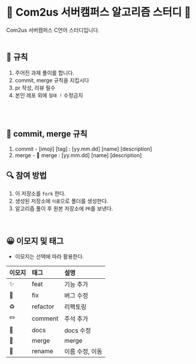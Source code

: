 # 💯 Com2us 서버캠퍼스 알고리즘 스터디 📝
Com2us 서버캠퍼스 C언어 스터디입니다.
<br />
<br />

## 📌 규칙
1. 주어진 과제 풀이를 합니다.
2. commit, merge 규칙을 지킵시다
3. pr 작성, 리뷰 필수
4. 본인 레포 외에 `절때 !` 수정금지


<br />
<br />

## 📌 commit, merge 규칙
1. commit - [imoji] [tag] : [yy.mm.dd] [name] [description]
2. merge - 🔀 merge : [yy.mm.dd] [name] [description]

## 🔍 참여 방법
1. 이 저장소를 `fork` 한다.
2. 생성된 저장소에 `이름`으로 폴더를 생성한다.
3. 알고리즘 풀이 후 원본 저장소에 `PR`를 보낸다.

<br/>


## 😀 이모지 및 태그

- 이모지는 선택에 따라 활용한다.

| 이모지 | 태그       | 설명                      |
|:----|:---------|:------------------------|
| ✨   | feat     | 기능 추가              |
| 🐛  | fix      | 버그 수정                   |
| ♻️  | refactor | 리팩토링                 |
| ✏️  | comment  | 주석 추가 |
| 📝  | docs     | docs 수정        |
| 🔀  | merge    | merge                   |
| 🚚  | rename   | 이름 수정, 이동        |


<br/>